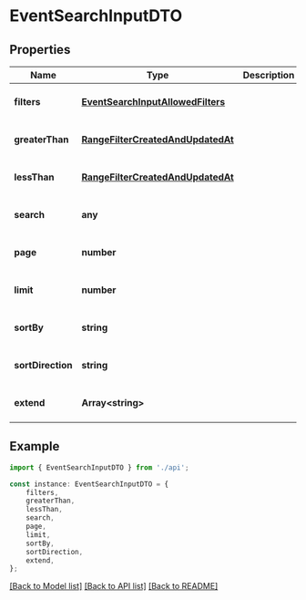 # EventSearchInputDTO


## Properties

Name | Type | Description | Notes
------------ | ------------- | ------------- | -------------
**filters** | [**EventSearchInputAllowedFilters**](EventSearchInputAllowedFilters.md) |  | [optional] [default to undefined]
**greaterThan** | [**RangeFilterCreatedAndUpdatedAt**](RangeFilterCreatedAndUpdatedAt.md) |  | [optional] [default to undefined]
**lessThan** | [**RangeFilterCreatedAndUpdatedAt**](RangeFilterCreatedAndUpdatedAt.md) |  | [optional] [default to undefined]
**search** | **any** |  | [optional] [default to undefined]
**page** | **number** |  | [optional] [default to undefined]
**limit** | **number** |  | [optional] [default to undefined]
**sortBy** | **string** |  | [optional] [default to undefined]
**sortDirection** | **string** |  | [optional] [default to undefined]
**extend** | **Array&lt;string&gt;** |  | [optional] [default to undefined]

## Example

```typescript
import { EventSearchInputDTO } from './api';

const instance: EventSearchInputDTO = {
    filters,
    greaterThan,
    lessThan,
    search,
    page,
    limit,
    sortBy,
    sortDirection,
    extend,
};
```

[[Back to Model list]](../README.md#documentation-for-models) [[Back to API list]](../README.md#documentation-for-api-endpoints) [[Back to README]](../README.md)

